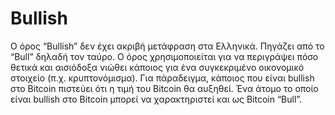 # Bullish

Ο όρος “Bullish” δεν έχει ακριβή μετάφραση στα Ελληνικά. Πηγάζει από το “Bull” δηλαδή τον ταύρο. Ο όρος χρησιμοποιείται για να περιγράψει πόσο θετικά και αισιόδοξα νιώθει κάποιος για ένα συγκεκριμένο οικονομικό στοιχείο (π.χ. κρυπτονόμισμα). Για πάραδειγμα, κάποιος που είναι bullish στο Bitcoin πιστεύει ότι η τιμή του Bitcoin θα αυξηθεί. Ένα άτομο το οποίο είναι bullish στο Bitcoin μπορεί να χαρακτηριστεί και ως Bitcoin “Bull”.
